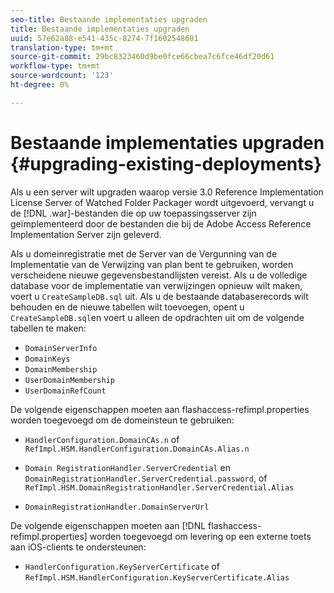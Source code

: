 ```yaml
---
seo-title: Bestaande implementaties upgraden
title: Bestaande implementaties upgraden
uuid: 57e62a88-e541-435c-8274-7f1602548601
translation-type: tm+mt
source-git-commit: 29bc8323460d9be0fce66cbea7c6fce46df20d61
workflow-type: tm+mt
source-wordcount: '123'
ht-degree: 0%

---
```



# Bestaande implementaties upgraden {#upgrading-existing-deployments}

Als u een server wilt upgraden waarop versie 3.0 Reference Implementation License Server of Watched Folder Packager wordt uitgevoerd, vervangt u de [!DNL .war]-bestanden die op uw toepassingsserver zijn geïmplementeerd door de bestanden die bij de Adobe Access Reference Implementation Server zijn geleverd.

Als u domeinregistratie met de Server van de Vergunning van de Implementatie van de Verwijzing van plan bent te gebruiken, worden verscheidene nieuwe gegevensbestandlijsten vereist. Als u de volledige database voor de implementatie van verwijzingen opnieuw wilt maken, voert u `CreateSampleDB.sql` uit. Als u de bestaande databaserecords wilt behouden en de nieuwe tabellen wilt toevoegen, opent u `CreateSampleDB.sql`en voert u alleen de opdrachten uit om de volgende tabellen te maken:

* `DomainServerInfo`
* `DomainKeys`
* `DomainMembership`
* `UserDomainMembership`
* `UserDomainRefCount`

De volgende eigenschappen moeten aan flashaccess-refimpl.properties worden toegevoegd om de domeinsteun te gebruiken:

* `HandlerConfiguration.DomainCAs.n` of  `RefImpl.HSM.HandlerConfiguration.DomainCAs.Alias.n`

* `Domain RegistrationHandler.ServerCredential` en  `DomainRegistrationHandler.ServerCredential.password`, of  `RefImpl.HSM.DomainRegistrationHandler.ServerCredential.Alias`

* `DomainRegistrationHandler.DomainServerUrl`

De volgende eigenschappen moeten aan [!DNL flashaccess-refimpl.properties] worden toegevoegd om levering op een externe toets aan iOS-clients te ondersteunen:

* `HandlerConfiguration.KeyServerCertificate` of  `RefImpl.HSM.HandlerConfiguration.KeyServerCertificate.Alias`

